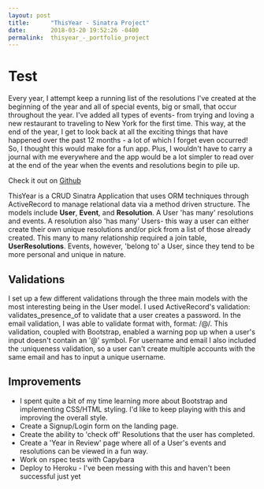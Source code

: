 ```yaml
---
layout: post
title:      "ThisYear - Sinatra Project"
date:       2018-03-20 19:52:26 -0400
permalink:  thisyear_-_portfolio_project
---
```


# Test
Every year, I attempt keep a running list of the resolutions I've created at the beginning of the year and all of special events, big or small, that occur throughout the year. I've added all types of events- from trying and loving a new restaurant to traveling to New York for the first time. This way, at the end of the year, I get to look back at all the exciting things that have happened over the past 12 months - a lot of which I forget even occurred! 
So, I thought this would make for a fun app. Plus, I wouldn't have to carry a journal with me everywhere and the app would be a lot simpler to read over at the end of the year when the events and resolutions begin to pile up. 

Check it out on [Github](https://github.com/jamiegiuliano/this-year)


ThisYear is a CRUD Sinatra Application that uses ORM techniques through ActiveRecord to manage relational data via a method driven structure. The models include **User**, **Event**, and **Resolution**. A User 'has many' resolutions and events. A resolution also 'has many' Users- this way a user can either create their own unique resolutions and/or pick from a list of those already created. This many to many relationship required a join table, **UserResolutions**. Events, however, 'belong to' a User, since they tend to be more personal and unique in nature.

## Validations 

I set up a few different validations through the three main models with the most interesting being in the User model. I used  ActiveRecord's validation: validates_presence_of to validate that a user creates a password. In the email validation, I was able to validate format with, format: /@/. This validation, coupled with Bootstrap, enabled a warning pop up when a user's input doesn't contain an '@' symbol. For username and email I also included the  :uniqueness validation, so a user can't create multiple accounts with the same email and has to input a unique username.

## Improvements 

* I spent quite a bit of my time learning more about Bootstrap and implementing CSS/HTML styling. I'd like to keep playing with this and improving the overall style.
* Create a Signup/Login form on the landing page.
* Create the ability to 'check off' Resolutions that the user has completed.
* Create a 'Year in Review' page where all of a User's events and resolutions can be viewed in a fun way.
* Work on rspec tests with Capybara
* Deploy to Heroku - I've been messing with this and haven't been successful just yet




